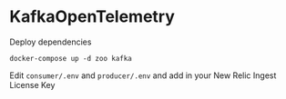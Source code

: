 # KafkaOpenTelemetry
 
Deploy dependencies

```docker-compose up -d zoo kafka```

Edit 
`consumer/.env` and `producer/.env` and add in your New Relic Ingest License Key
